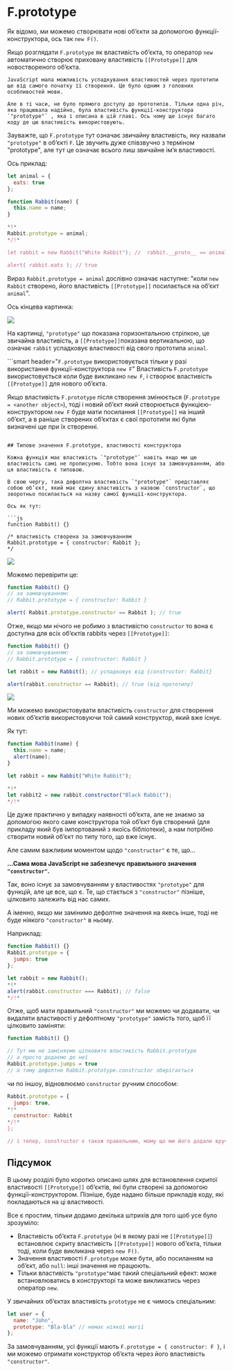# F.prototype

Як відомо, ми можемо створювати нові об’єкти за допомогою функції-конструктора, ось так `new F()`.

Якщо розглядати `F.prototype` як властивість об’єкта, то оператор `new` автоматично створює приховану властивість `[[Prototype]]` для новоствореного об’єкта.

```smart
JavaScript мала можливість успадкування властивостей через прототипи ще від самого початку її створення. Це було одним з головних особливостей мови.

Але в ті часи, не було прямого доступу до прототипів. Тільки одна річ, яка працювала надійно, була властивість функції-конструктора `"prototype"` , яка і описана в цій главі. Ось чому ще існує багато коду де цю властивість використовують.
```

Зауважте, що `F.prototype` тут означає звичайну властивість, яку назвали `"prototype"` в об’єкті `F`. Це звучить дуже співзвучно з терміном "prototype", але тут це означає всього лиш звичайне ім’я властивості.

Ось приклад:

```js run
let animal = {
  eats: true
};

function Rabbit(name) {
  this.name = name;
}

*!*
Rabbit.prototype = animal;
*/!*

let rabbit = new Rabbit("White Rabbit"); //  rabbit.__proto__ == animal

alert( rabbit.eats ); // true
```

Вираз `Rabbit.prototype = animal` дослівно означає наступне: "коли `new Rabbit` створено, його властивість `[[Prototype]]` посилається на об’єкт `animal`".

Ось кінцева картинка:

![](proto-constructor-animal-rabbit.svg)

На картинці, `"prototype"` що показана горизонтальною стрілкою, це звичайна властивість, а `[[Prototype]]`показана вертикальною, що означає `rabbit` успадковує властивості від свого прототипа `animal`.

```smart header="`F.prototype` використовується тільки у разі використання функції-конструктора `new F`"
Властивість `F.prototype` використовується коли буде викликано `new F`, і створює властивість `[[Prototype]]` для нового об’єкта.

Якщо властивість `F.prototype` після створення змінюється (`F.prototype = <another object>`), тоді і новий об’єкт який створюється функцією-конструктором `new F` буде мати посилання `[[Prototype]]` на інший об’єкт, а в раніше створених об’єктах є свої прототипи які були визначені ще  при їх створенні.
```

## Типове значення F.prototype, властивості конструктора

Кожна функція має властивість `"prototype"` навіть якщо ми цю властивість самі не прописуємо. Тобто вона існує за замовчуванням, або ця властивість є типовою.

В свою чергу, така дефолтна властивість `"prototype"` представляє собою об’єкт, який має єдину властивість з назвою `constructor`, що зворотньо посилається на назву самої функції-конструктора.

Ось як тут:

```js
function Rabbit() {}

/* властивість створена за замовчуванням
Rabbit.prototype = { constructor: Rabbit };
*/
```

![](function-prototype-constructor.svg)

Можемо перевірити це:

```js run
function Rabbit() {}
// за замовчуванням:
// Rabbit.prototype = { constructor: Rabbit }

alert( Rabbit.prototype.constructor == Rabbit ); // true
```

Отже, якщо ми нічого не робимо з властивістю `constructor` то вона є доступна для всіх об’єктів rabbits через `[[Prototype]]`:

```js run
function Rabbit() {}
// за замовчуванням:
// Rabbit.prototype = { constructor: Rabbit }

let rabbit = new Rabbit(); // успадковує від {constructor: Rabbit}

alert(rabbit.constructor == Rabbit); // true (від прототипу)
```

![](rabbit-prototype-constructor.svg)

Ми можемо використовувати властивість `constructor` для створення нових об’єктів використовуючи той самий конструктор, який вже існує.

Як тут:

```js run
function Rabbit(name) {
  this.name = name;
  alert(name);
}

let rabbit = new Rabbit("White Rabbit");

*!*
let rabbit2 = new rabbit.constructor("Black Rabbit");
*/!*
```

Це дуже практично у випадку наявності об’єкта, але не знаємо за допомогою якого саме конструктора той об’єкт був створений (для прикладу який був імпортований з якоїсь бібліотеки), а нам потрібно створити новий об’єкт по типу того, що вже існує.

Але самим важливим моментом щодо `"constructor"` є те, що...

**...Сама мова JavaScript не забезпечує правильного значення `"constructor"`.**

Так, воно існує за замовчуванням у властивостях `"prototype"` для функцій, але це все, що є. Те, що стається з `"constructor"` пізніше, цілковито залежить від нас самих.

А іменно, якщо ми замінимо дефолтне значення на якесь інше, тоді не буде ніякого `"constructor"` в ньому.

Наприклад:

```js run
function Rabbit() {}
Rabbit.prototype = {
  jumps: true
};

let rabbit = new Rabbit();
*!*
alert(rabbit.constructor === Rabbit); // false
*/!*
```

Отже, щоб мати правильний `"constructor"` ми можемо чи додавати, чи видаляти властивості у дефолтному `"prototype"` замість того, щоб її цілковито заміняти:

```js
function Rabbit() {}

// Тут ми не заміняємо цілковито властивість Rabbit.prototype
// а просто додаємо до неї
Rabbit.prototype.jumps = true
// а тому дефолтне Rabbit.prototype.constructor зберігається
```

чи по іншоу, відновлюємо `constructor` ручним способом:

```js
Rabbit.prototype = {
  jumps: true,
*!*
  constructor: Rabbit
*/!*
};

// і тепер, constructor є також правельним, мому що ми його додали вручну
```


## Підсумок

В цьому розділі було коротко описано шлях для встановлення скритої властивості `[[Prototype]]` об’єктів, які були створені за допомогою функції-конструктором. Пізніше, буде надано більше прикладів коду, які покладаються на ці властивості.

Все є простим, тільки додамо декілька штрихів для того щоб усе було зрозуміло:

- Властивість об’єкта `F.prototype` (ні в якому разі  не `[[Prototype]]`) встановлює скриту властивість `[[Prototype]]` нового об’єкта, тільки тоді, коли буде викликана через `new F()`.
- Значення властивості `F.prototype` може бути, або посиланням на об’єкт, або `null`: інші значення не працюють.
- Тільки властивість `"prototype"`має такий спеціальний ефект: може встановлюватись в конструкторі та може викликатись через оператор `new`.

У звичайних об’єктах властивість `prototype` не є чимось спеціальним:
```js
let user = {
  name: "John",
  prototype: "Bla-bla" // немає ніякої магії
};
```

За замовчуванням, усі функції мають `F.prototype = { constructor: F }`, і ми можемо отримати конструктор об’єкта через його властивість `"constructor"`.
